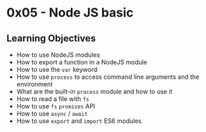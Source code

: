 # 0x05 - Node JS basic

## Learning Objectives

- How to use NodeJS modules
- How to export a function in a NodeJS module
- How to use the `var` keyword
- How to use `process` to access command line arguments and the environment
- What are the built-in `process` module and how to use it
- How to read a file with `fs`
- How to use `fs` `promises` API
- How to use `async` / `await`
- How to use `export` and `import` ES6 modules
